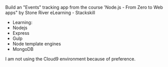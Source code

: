 Build an "Events" tracking app from the course 'Node.js - From Zero to Web apps" by Stone River eLearning - Stackskill

* Learning:
* Nodejs
* Express
* Gulp
* Node template engines
* MongoDB

I am not using the Cloud9 environment because of preference.
